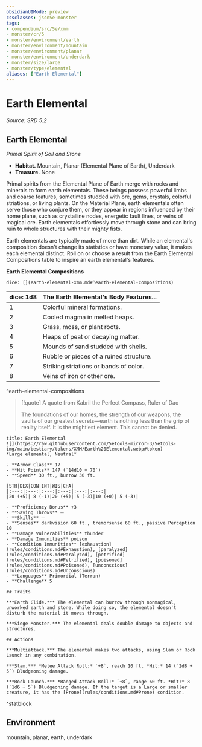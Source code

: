 ```yaml
---
obsidianUIMode: preview
cssclasses: json5e-monster
tags:
- compendium/src/5e/xmm
- monster/cr/5
- monster/environment/earth
- monster/environment/mountain
- monster/environment/planar
- monster/environment/underdark
- monster/size/large
- monster/type/elemental
aliases: ["Earth Elemental"]
---
```

# Earth Elemental
*Source: SRD 5.2*  

## Earth Elemental

*Primal Spirit of Soil and Stone*

- **Habitat.** Mountain, Planar (Elemental Plane of Earth), Underdark  
- **Treasure.** None  

Primal spirits from the Elemental Plane of Earth merge with rocks and minerals to form earth elementals. These beings possess powerful limbs and coarse features, sometimes studded with ore, gems, crystals, colorful striations, or living plants. On the Material Plane, earth elementals often serve those who conjure them, or they appear in regions influenced by their home plane, such as crystalline nodes, energetic fault lines, or veins of magical ore. Earth elementals effortlessly move through stone and can bring ruin to whole structures with their mighty fists.

Earth elementals are typically made of more than dirt. While an elemental's composition doesn't change its statistics or have monetary value, it makes each elemental distinct. Roll on or choose a result from the Earth Elemental Compositions table to inspire an earth elemental's features.

**Earth Elemental Compositions**

`dice: [](earth-elemental-xmm.md#^earth-elemental-compositions)`

| dice: 1d8 | The Earth Elemental's Body Features... |
|-----------|----------------------------------------|
| 1 | Colorful mineral formations. |
| 2 | Cooled magma in melted heaps. |
| 3 | Grass, moss, or plant roots. |
| 4 | Heaps of peat or decaying matter. |
| 5 | Mounds of sand studded with shells. |
| 6 | Rubble or pieces of a ruined structure. |
| 7 | Striking striations or bands of color. |
| 8 | Veins of iron or other ore. |
^earth-elemental-compositions

> [!quote] A quote from Kabril the Perfect Compass, Ruler of Dao  
> 
> The foundations of our homes, the strength of our weapons, the vaults of our greatest secrets—earth is nothing less than the grip of reality itself. It is the mightiest element. This cannot be denied.


```ad-statblock
title: Earth Elemental
![](https://raw.githubusercontent.com/5etools-mirror-3/5etools-img/main/bestiary/tokens/XMM/Earth%20Elemental.webp#token)
*Large elemental, Neutral*

- **Armor Class** 17
- **Hit Points** 147 (`14d10 + 70`)
- **Speed** 30 ft., burrow 30 ft.

|STR|DEX|CON|INT|WIS|CHA|
|:---:|:---:|:---:|:---:|:---:|:---:|
|20 (+5)| 8 (-1)|20 (+5)| 5 (-3)|10 (+0)| 5 (-3)|

- **Proficiency Bonus** +3
- **Saving Throws** ⏤
- **Skills** ⏤
- **Senses** darkvision 60 ft., tremorsense 60 ft., passive Perception 10
- **Damage Vulnerabilities** thunder
- **Damage Immunities** poison
- **Condition Immunities** [exhaustion](rules/conditions.md#Exhaustion), [paralyzed](rules/conditions.md#Paralyzed), [petrified](rules/conditions.md#Petrified), [poisoned](rules/conditions.md#Poisoned), [unconscious](rules/conditions.md#Unconscious)
- **Languages** Primordial (Terran)
- **Challenge** 5

## Traits

***Earth Glide.*** The elemental can burrow through nonmagical, unworked earth and stone. While doing so, the elemental doesn't disturb the material it moves through.

***Siege Monster.*** The elemental deals double damage to objects and structures.

## Actions

***Multiattack.*** The elemental makes two attacks, using Slam or Rock Launch in any combination.

***Slam.*** *Melee Attack Roll:* `+8`, reach 10 ft. *Hit:* 14 (`2d8 + 5`) Bludgeoning damage.

***Rock Launch.*** *Ranged Attack Roll:* `+8`, range 60 ft. *Hit:* 8 (`1d6 + 5`) Bludgeoning damage. If the target is a Large or smaller creature, it has the [Prone](rules/conditions.md#Prone) condition.
```
^statblock

## Environment

mountain, planar, earth, underdark